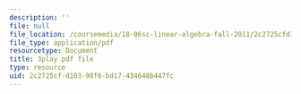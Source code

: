 ```yaml
---
description: ''
file: null
file_location: /coursemedia/18-06sc-linear-algebra-fall-2011/2c2725cfd10398f6bd17434648b447fc_0h43aV4aH7I.pdf
file_type: application/pdf
resourcetype: Document
title: 3play pdf file
type: resource
uid: 2c2725cf-d103-98f6-bd17-434648b447fc
---
```

